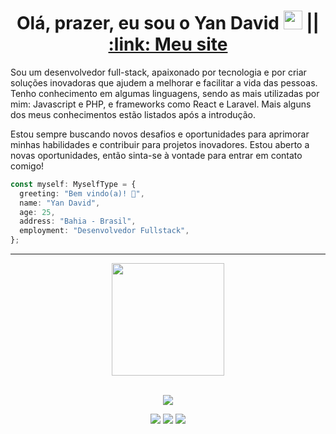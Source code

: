 <h1 align="center">Olá, prazer, eu sou o Yan David <img src="https://raw.githubusercontent.com/MartinHeinz/MartinHeinz/master/wave.gif" width="30px" height="30px"> || <a href="https://yanzaum.github.io/my-website/ ">:link: Meu site</a> </h1>

<p>Sou um desenvolvedor full-stack, apaixonado por tecnologia e por criar soluções inovadoras que ajudem a melhorar e facilitar a vida das pessoas. Tenho conhecimento em algumas linguagens, sendo as mais utilizadas por mim: Javascript e PHP, e frameworks como React e Laravel. Mais alguns dos meus conhecimentos estão listados após a introdução.</p>

<p>Estou sempre buscando novos desafios e oportunidades para aprimorar minhas habilidades e contribuir para projetos inovadores. Estou aberto a novas oportunidades, então sinta-se à vontade para entrar em contato comigo! 
</p>

```typescript
const myself: MyselfType = {
  greeting: "Bem vindo(a)! 👋",
  name: "Yan David",
  age: 25,
  address: "Bahia - Brasil",
  employment: "Desenvolvedor Fullstack",
};
```

<hr/>

<div align="center">
    <img height="180em" src="https://github-readme-stats.vercel.app/api/top-langs/?username=yanzaum&layout=compact&langs_count=7&theme=dark"/></a>
</div>

<br/>

<p align="center">
    <img src="https://skillicons.dev/icons?i=js,ts,css,html,react,nextjs,vite,vuejs,php,laravel,nodejs,graphql,mysql,mongodb,sqlite,sequelize,express,postgres,tailwind,bootstrap,postman&perline=10" />
</p>

<div align="center"> 
  <a href="https://instagram.com/yanzaum.jpg" target="_blank"><img src="https://img.shields.io/badge/-Instagram-%23E4405F?style=for-the-badge&logo=instagram&logoColor=white" target="_blank"></a>
  <a href = "mailto:yandavid80@gmail.com"><img src="https://img.shields.io/badge/-Gmail-%23333?style=for-the-badge&logo=gmail&logoColor=white" target="_blank"></a>
  <a href="https://www.linkedin.com/in/yanzaum/" target="_blank"><img src="https://img.shields.io/badge/-LinkedIn-%230077B5?style=for-the-badge&logo=linkedin&logoColor=white" target="_blank"></a>
</div>
